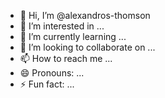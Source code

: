 - 👋 Hi, I’m @alexandros-thomson
- 👀 I’m interested in ...
- 🌱 I’m currently learning ...
- 💞️ I’m looking to collaborate on ...
- 📫 How to reach me ...
- 😄 Pronouns: ...
- ⚡ Fun fact: ...

<!---
alexandros-thomson/alexandros-thomson is a ✨ special ✨ repository because its `README.md` (this file) appears on your GitHub profile.
You can click the Preview link to take a look at your changes.
--->

